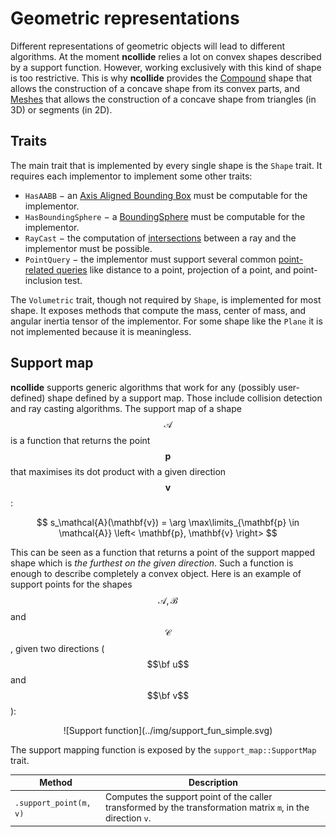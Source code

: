 # Geometric representations
Different representations of geometric objects will lead to different
algorithms. At the moment **ncollide** relies a lot on convex shapes
described by a support function.  However, working exclusively with this kind
of shape is too restrictive. This is why **ncollide** provides the
[Compound](../geometric_representations/composite_shapes.html#compound) shape
that allows the construction of a concave shape from its convex parts, and
[Meshes](../geometric_representations/simple_shapes.html#mesh) that allows
the construction of a concave shape from triangles (in 3D) or segments (in 2D).

## Traits
The main trait that is implemented by every single shape is the `Shape`
trait. It requires each implementor to implement some other traits:
* `HasAABB` − an [Axis Aligned Bounding Box](../bounding_volumes/aabb.html) must
  be computable for the implementor.
* `HasBoundingSphere` − a
  [BoundingSphere](../bounding_volumes/bounding_sphere.html) must be computable
  for the implementor.
* `RayCast` − the computation of [intersections](../ray_casting/index.html)
  between a ray and the implementor must be possible.
* `PointQuery` − the implementor must support several common [point-related
  queries](../point_queries/index.html) like distance to a point, projection of
  a point, and point-inclusion test.


The `Volumetric` trait, though not required by `Shape`, is implemented for most
shape. It exposes methods that compute the mass, center of mass, and angular
inertia tensor of the implementor. For some shape like the `Plane` it is not
implemented because it is meaningless.


## Support map
**ncollide** supports generic algorithms that work for any (possibly
user-defined) shape defined by a support map. Those include collision detection
and ray casting algorithms.  The support map of a shape $$\mathcal{A}$$ is a
function that returns the point $$\mathbf{p}$$ that maximises its dot product
with a given direction $$\mathbf{v}$$:

$$
s_\mathcal{A}(\mathbf{v}) = \arg \max\limits_{\mathbf{p} \in \mathcal{A}} \left< \mathbf{p}, \mathbf{v} \right>
$$

This can be seen as a function that returns a point of the support mapped shape
which is _the furthest on the given direction_. Such a function is enough to
describe completely a convex object.  Here is an example of support points for
the shapes $$\mathcal{A}, \mathcal{B}$$ and $$\mathcal{C}$$, given two directions
($$\bf u$$ and $$\bf v$$):

<center>
![Support function](../img/support_fun_simple.svg)
</center>

The support mapping function is exposed by the `support_map::SupportMap` trait.

| Method                            | Description |
|--                                 | --          |
| `.support_point(m, v)`            | Computes the support point of the caller transformed by the transformation matrix `m`, in the direction `v`. |
